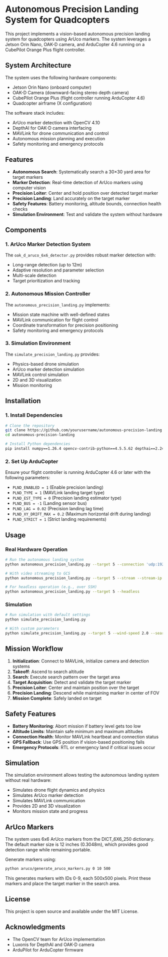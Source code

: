 # Autonomous Precision Landing System for Quadcopters

This project implements a vision-based autonomous precision landing system for quadcopters using ArUco markers. The system leverages a Jetson Orin Nano, OAK-D camera, and ArduCopter 4.6 running on a CubePilot Orange Plus flight controller.

## System Architecture

The system uses the following hardware components:
- Jetson Orin Nano (onboard computer)
- OAK-D Camera (downward-facing stereo depth camera)
- CubePilot Orange Plus (flight controller running ArduCopter 4.6)
- Quadcopter airframe (X configuration)

The software stack includes:
- ArUco marker detection with OpenCV 4.10
- DepthAI for OAK-D camera interfacing
- MAVLink for drone communication and control
- Autonomous mission planning and execution
- Safety monitoring and emergency protocols

## Features

- **Autonomous Search**: Systematically search a 30×30 yard area for target markers
- **Marker Detection**: Real-time detection of ArUco markers using computer vision
- **Precision Loiter**: Center and hold position over detected target marker
- **Precision Landing**: Land accurately on the target marker
- **Safety Features**: Battery monitoring, altitude bounds, connection health checks
- **Simulation Environment**: Test and validate the system without hardware

## Components

### 1. ArUco Marker Detection System

The `oak_d_aruco_6x6_detector.py` provides robust marker detection with:
- Long-range detection (up to 12m)
- Adaptive resolution and parameter selection
- Multi-scale detection
- Target prioritization and tracking

### 2. Autonomous Mission Controller

The `autonomous_precision_landing.py` implements:
- Mission state machine with well-defined states
- MAVLink communication for flight control
- Coordinate transformation for precision positioning
- Safety monitoring and emergency protocols

### 3. Simulation Environment

The `simulate_precision_landing.py` provides:
- Physics-based drone simulation
- ArUco marker detection simulation
- MAVLink control simulation
- 2D and 3D visualization
- Mission monitoring

## Installation

### 1. Install Dependencies

```bash
# Clone the repository
git clone https://github.com/yourusername/autonomous-precision-landing
cd autonomous-precision-landing

# Install Python dependencies
pip install numpy==1.26.4 opencv-contrib-python==4.5.5.62 depthai==2.24.0.0 pymavlink==2.4.43 scipy==1.15.2 matplotlib
```

### 2. Set Up ArduCopter

Ensure your flight controller is running ArduCopter 4.6 or later with the following parameters:
- `PLND_ENABLED = 1` (Enable precision landing)
- `PLND_TYPE = 1` (MAVLink landing target type)
- `PLND_EST_TYPE = 0` (Precision landing estimator type)
- `PLND_BUS = -1` (Landing sensor bus)
- `PLND_LAG = 0.02` (Precision landing lag time)
- `PLND_XY_DRIFT_MAX = 0.2` (Maximum horizontal drift during landing)
- `PLND_STRICT = 1` (Strict landing requirements)

## Usage

### Real Hardware Operation

```bash
# Run the autonomous landing system
python autonomous_precision_landing.py --target 5 --connection 'udp:192.168.2.1:14550'

# With video streaming to GCS
python autonomous_precision_landing.py --target 5 --stream --stream-ip 192.168.2.1

# For headless operation (e.g., over SSH)
python autonomous_precision_landing.py --target 5 --headless
```

### Simulation

```bash
# Run simulation with default settings
python simulate_precision_landing.py 

# With custom parameters
python simulate_precision_landing.py --target 5 --wind-speed 2.0 --search-alt 15
```

## Mission Workflow

1. **Initialization**: Connect to MAVLink, initialize camera and detection systems
2. **Takeoff**: Ascend to search altitude
3. **Search**: Execute search pattern over the target area
4. **Target Acquisition**: Detect and validate the target marker
5. **Precision Loiter**: Center and maintain position over the target
6. **Precision Landing**: Descend while maintaining marker in center of FOV
7. **Mission Complete**: Safely landed on target

## Safety Features

- **Battery Monitoring**: Abort mission if battery level gets too low
- **Altitude Limits**: Maintain safe minimum and maximum altitudes
- **Connection Health**: Monitor MAVLink heartbeat and connection status
- **GPS Fallback**: Use GPS position if vision-based positioning fails
- **Emergency Protocols**: RTL or emergency land if critical issues occur

## Simulation

The simulation environment allows testing the autonomous landing system without real hardware:

- Simulates drone flight dynamics and physics
- Simulates ArUco marker detection
- Simulates MAVLink communication
- Provides 2D and 3D visualization
- Monitors mission state and progress

## ArUco Markers

The system uses 6x6 ArUco markers from the DICT_6X6_250 dictionary. The default marker size is 12 inches (0.3048m), which provides good detection range while remaining portable.

Generate markers using:
```bash
python aruco/generate_aruco_markers.py 0 10 500
```
This generates markers with IDs 0-9, each 500x500 pixels. Print these markers and place the target marker in the search area.

## License

This project is open source and available under the MIT License.

## Acknowledgments

- The OpenCV team for ArUco implementation
- Luxonis for DepthAI and OAK-D camera
- ArduPilot for ArduCopter firmware
